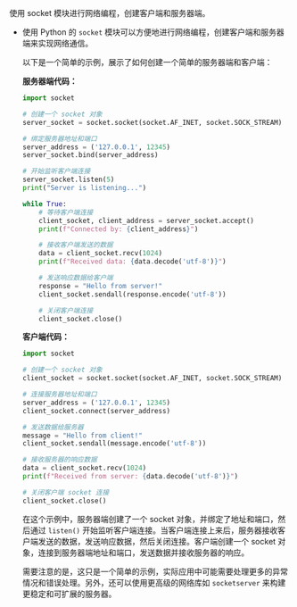 使用 socket 模块进行网络编程，创建客户端和服务器端。

- 使用 Python 的 `socket` 模块可以方便地进行网络编程，创建客户端和服务器端来实现网络通信。

  以下是一个简单的示例，展示了如何创建一个简单的服务器端和客户端：

  **服务器端代码：**

  ```python
  import socket
  
  # 创建一个 socket 对象
  server_socket = socket.socket(socket.AF_INET, socket.SOCK_STREAM)
  
  # 绑定服务器地址和端口
  server_address = ('127.0.0.1', 12345)
  server_socket.bind(server_address)
  
  # 开始监听客户端连接
  server_socket.listen(5)
  print("Server is listening...")
  
  while True:
      # 等待客户端连接
      client_socket, client_address = server_socket.accept()
      print(f"Connected by: {client_address}")
  
      # 接收客户端发送的数据
      data = client_socket.recv(1024)
      print(f"Received data: {data.decode('utf-8')}")
  
      # 发送响应数据给客户端
      response = "Hello from server!"
      client_socket.sendall(response.encode('utf-8'))
  
      # 关闭客户端连接
      client_socket.close()
  ```

  **客户端代码：**
  ```python
  import socket
  
  # 创建一个 socket 对象
  client_socket = socket.socket(socket.AF_INET, socket.SOCK_STREAM)
  
  # 连接服务器地址和端口
  server_address = ('127.0.0.1', 12345)
  client_socket.connect(server_address)
  
  # 发送数据给服务器
  message = "Hello from client!"
  client_socket.sendall(message.encode('utf-8'))
  
  # 接收服务器的响应数据
  data = client_socket.recv(1024)
  print(f"Received from server: {data.decode('utf-8')}")
  
  # 关闭客户端 socket 连接
  client_socket.close()
  ```

  在这个示例中，服务器端创建了一个 socket 对象，并绑定了地址和端口，然后通过 `listen()` 开始监听客户端连接。当客户端连接上来后，服务器接收客户端发送的数据，发送响应数据，然后关闭连接。客户端创建一个 socket 对象，连接到服务器端地址和端口，发送数据并接收服务器的响应。

  需要注意的是，这只是一个简单的示例，实际应用中可能需要处理更多的异常情况和错误处理。另外，还可以使用更高级的网络库如 `socketserver` 来构建更稳定和可扩展的服务器。

